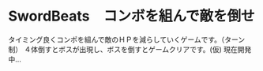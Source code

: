 # SwordBeats　コンボを組んで敵を倒せ

タイミング良くコンポを組んで敵のＨＰを減らしていくゲームです。（ターン制）
４体倒すとボスが出現し、ボスを倒すとゲームクリアです。(仮)
現在開発中...
